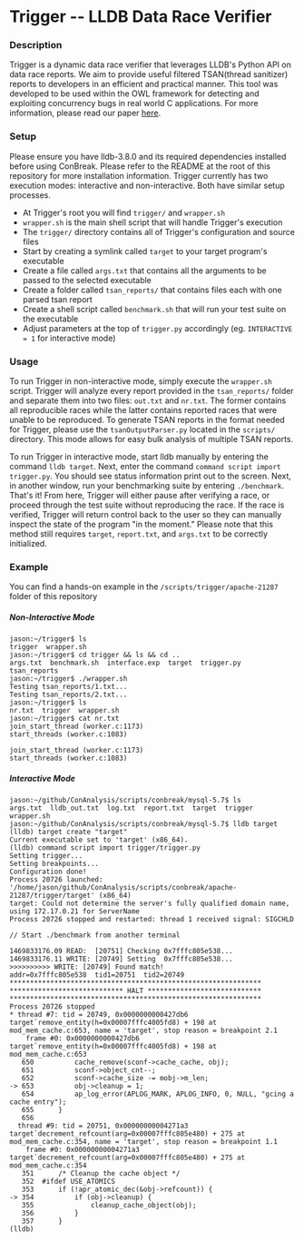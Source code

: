 # Trigger -- LLDB Data Race Verifier
### Description
Trigger is a dynamic data race verifier that leverages LLDB's Python API on data race reports.  We aim to provide useful filtered TSAN(thread sanitizer) reports to developers in an efficient and practical manner.  This tool was developed to be used within the OWL framework for detecting and exploiting concurrency bugs in real world C applications.  For more information, please read our paper [here](http://www.nyan.cat/).

### Setup
Please ensure you have lldb-3.8.0 and its required dependencies installed before using ConBreak.  Please refer to the README at the root of this repository for more installation information.  Trigger currently has two execution modes: interactive and non-interactive.  Both have similar setup processes.
 * At Trigger's root you will find `trigger/` and `wrapper.sh`
 * `wrapper.sh` is the main shell script that will handle Trigger's execution
 * The `trigger/` directory contains all of Trigger's configuration and source files
 * Start by creating a symlink called `target` to your target program's executable
 * Create a file called `args.txt` that contains all the arguments to be passed to the selected executable
 * Create a folder called `tsan_reports/` that contains files each with one parsed tsan report
 * Create a shell script called `benchmark.sh` that will run your test suite on the executable
 * Adjust parameters at the top of `trigger.py` accordingly (eg. `INTERACTIVE = 1` for interactive mode)

### Usage
To run Trigger in non-interactive mode, simply execute the `wrapper.sh` script.  Trigger will analyze every report provided in the `tsan_reports/` folder and separate them into two files: `out.txt` and `nr.txt`.  The former contains all reproducible races while the latter contains reported races that were unable to be reproduced.  To generate TSAN reports in the format needed for Trigger, please use the `tsanOutputParser.py` located in the `scripts/` directory.  This mode allows for easy bulk analysis of multiple TSAN reports.

To run Trigger in interactive mode, start lldb manually by entering the command `lldb target`.  Next, enter the command `command script import trigger.py`.  You should see status information print out to the screen.  Next, in another window, run your benchmarking suite by entering `./benchmark`.  That's it!  From here, Trigger will either pause after verifying a race, or proceed through the test suite without reproducing the race.  If the race is verified, Trigger will return control back to the user so they can manually inspect the state of the program "in the moment."  Please note that this method still requires `target`, `report.txt`, and `args.txt` to be correctly initialized.

### Example
You can find a hands-on example in the `/scripts/trigger/apache-21287` folder of this repository

##### Non-Interactive Mode
```
jason:~/trigger$ ls
trigger  wrapper.sh
jason:~/trigger$ cd trigger && ls && cd ..
args.txt  benchmark.sh  interface.exp  target  trigger.py  tsan_reports
jason:~/trigger$ ./wrapper.sh
Testing tsan_reports/1.txt...
Testing tsan_reports/2.txt...
jason:~/trigger$ ls
nr.txt  trigger  wrapper.sh
jason:~/trigger$ cat nr.txt
join_start_thread (worker.c:1173)                                               
start_threads (worker.c:1083)

join_start_thread (worker.c:1173)                                               
start_threads (worker.c:1083) 
```

##### Interactive Mode
```
jason:~/github/ConAnalysis/scripts/conbreak/mysql-5.7$ ls
args.txt  lldb_out.txt  log.txt  report.txt  target  trigger  wrapper.sh
jason:~/github/ConAnalysis/scripts/conbreak/mysql-5.7$ lldb target
(lldb) target create "target"
Current executable set to 'target' (x86_64).
(lldb) command script import trigger/trigger.py
Setting trigger...
Setting breakpoints...
Configuration done!
Process 20726 launched: '/home/jason/github/ConAnalysis/scripts/conbreak/apache-21287/trigger/target' (x86_64)
target: Could not determine the server's fully qualified domain name, using 172.17.0.21 for ServerName
Process 20726 stopped and restarted: thread 1 received signal: SIGCHLD

// Start ./benchmark from another terminal

1469833176.09 READ:  [20751] Checking 0x7fffc805e538...
1469833176.11 WRITE: [20749] Setting  0x7fffc805e538...
>>>>>>>>>> WRITE: [20749] Found match!
addr=0x7fffc805e538  tid1=20751  tid2=20749
**************************************************************
**************************** HALT ****************************
**************************************************************
Process 20726 stopped
* thread #7: tid = 20749, 0x0000000000427db6 target`remove_entity(h=0x00007fffc4005fd8) + 198 at mod_mem_cache.c:653, name = 'target', stop reason = breakpoint 2.1
    frame #0: 0x0000000000427db6 target`remove_entity(h=0x00007fffc4005fd8) + 198 at mod_mem_cache.c:653
   650          cache_remove(sconf->cache_cache, obj);
   651          sconf->object_cnt--;
   652          sconf->cache_size -= mobj->m_len;
-> 653          obj->cleanup = 1;
   654          ap_log_error(APLOG_MARK, APLOG_INFO, 0, NULL, "gcing a cache entry");
   655      }
   656 
  thread #9: tid = 20751, 0x00000000004271a3 target`decrement_refcount(arg=0x00007fffc805e480) + 275 at mod_mem_cache.c:354, name = 'target', stop reason = breakpoint 1.1
    frame #0: 0x00000000004271a3 target`decrement_refcount(arg=0x00007fffc805e480) + 275 at mod_mem_cache.c:354
   351      /* Cleanup the cache object */
   352  #ifdef USE_ATOMICS
   353      if (!apr_atomic_dec(&obj->refcount)) {
-> 354          if (obj->cleanup) {
   355              cleanup_cache_object(obj);
   356          }
   357      }
(lldb) 
```
